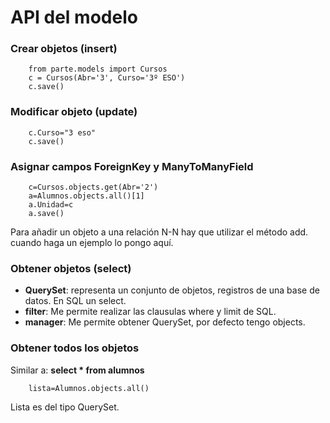 # API del modelo

### Crear objetos (insert)

		from parte.models import Cursos
		c = Cursos(Abr='3', Curso='3º ESO')
		c.save()

### Modificar objeto (update)

		c.Curso="3 eso"
		c.save()

### Asignar campos ForeignKey y ManyToManyField

		c=Cursos.objects.get(Abr='2')
		a=Alumnos.objects.all()[1]
		a.Unidad=c
		a.save()

Para añadir un objeto a una relación N-N hay que utilizar el método add. cuando haga un ejemplo lo pongo aquí.

### Obtener objetos (select)

* **QuerySet**: representa un conjunto de objetos, registros de una base de datos. En SQL un select.
* **filter**: Me permite realizar las clausulas where y limit de SQL.
* **manager**: Me permite obtener QuerySet, por defecto tengo objects.

### Obtener todos los objetos

Similar a: **select * from alumnos**
		
		lista=Alumnos.objects.all()

Lista es del tipo QuerySet.